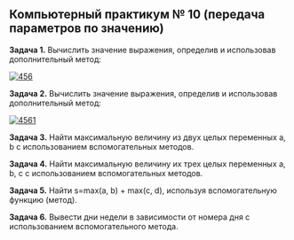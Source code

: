 ## Компьютерный практикум № 10 (передача параметров по значению)
**Задача 1.** Вычислить значение выражения, определив и использовав дополнительный метод:

<a href="https://imgbb.com/"><img src="https://i.ibb.co/PMQVQx1/456.png" alt="456" border="0"></a>

**Задача 2.** Вычислить значение выражения, определив и использовав дополнительный метод:

<a href="https://imgbb.com/"><img src="https://i.ibb.co/Mp9hn9T/4561.png" alt="4561" border="0"></a>

**Задача 3.** Найти максимальную величину из двух целых переменных a, b с использованием вспомогательных методов.

**Задача 4.** Найти максимальную величину их трех целых переменных a, b, c с использованием вспомогательных методов. 

**Задача 5.** Найти s=max(a, b) + max(c, d), используя вспомогательную функцию (метод).

**Задача 6.** Вывести дни недели в зависимости от номера дня с использованием вспомогательного метода.
 